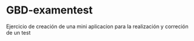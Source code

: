 # GBD-examentest
Ejercicio de creación de una mini aplicacion para la realización y correción de un test
